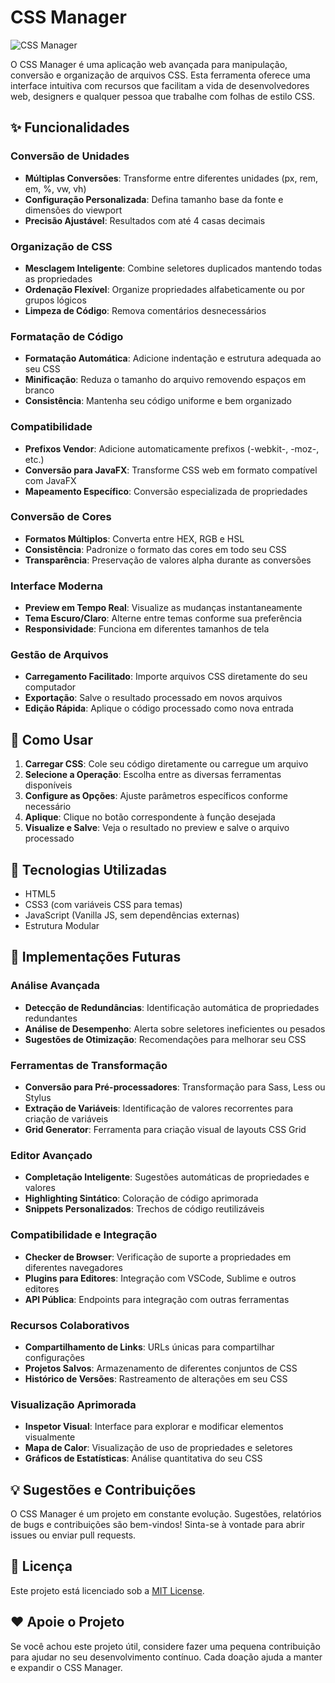 # CSS Manager

![CSS Manager](https://img.shields.io/badge/CSS-Manager-blue?style=for-the-badge&logo=css3)

O CSS Manager é uma aplicação web avançada para manipulação, conversão e organização de arquivos CSS. Esta ferramenta oferece uma interface intuitiva com recursos que facilitam a vida de desenvolvedores web, designers e qualquer pessoa que trabalhe com folhas de estilo CSS.

## ✨ Funcionalidades

### Conversão de Unidades
- **Múltiplas Conversões**: Transforme entre diferentes unidades (px, rem, em, %, vw, vh)
- **Configuração Personalizada**: Defina tamanho base da fonte e dimensões do viewport
- **Precisão Ajustável**: Resultados com até 4 casas decimais

### Organização de CSS
- **Mesclagem Inteligente**: Combine seletores duplicados mantendo todas as propriedades
- **Ordenação Flexível**: Organize propriedades alfabeticamente ou por grupos lógicos
- **Limpeza de Código**: Remova comentários desnecessários

### Formatação de Código
- **Formatação Automática**: Adicione indentação e estrutura adequada ao seu CSS
- **Minificação**: Reduza o tamanho do arquivo removendo espaços em branco
- **Consistência**: Mantenha seu código uniforme e bem organizado

### Compatibilidade
- **Prefixos Vendor**: Adicione automaticamente prefixos (-webkit-, -moz-, etc.)
- **Conversão para JavaFX**: Transforme CSS web em formato compatível com JavaFX
- **Mapeamento Específico**: Conversão especializada de propriedades

### Conversão de Cores
- **Formatos Múltiplos**: Converta entre HEX, RGB e HSL
- **Consistência**: Padronize o formato das cores em todo seu CSS
- **Transparência**: Preservação de valores alpha durante as conversões

### Interface Moderna
- **Preview em Tempo Real**: Visualize as mudanças instantaneamente
- **Tema Escuro/Claro**: Alterne entre temas conforme sua preferência
- **Responsividade**: Funciona em diferentes tamanhos de tela

### Gestão de Arquivos
- **Carregamento Facilitado**: Importe arquivos CSS diretamente do seu computador
- **Exportação**: Salve o resultado processado em novos arquivos
- **Edição Rápida**: Aplique o código processado como nova entrada

## 🚀 Como Usar

1. **Carregar CSS**: Cole seu código diretamente ou carregue um arquivo
2. **Selecione a Operação**: Escolha entre as diversas ferramentas disponíveis
3. **Configure as Opções**: Ajuste parâmetros específicos conforme necessário
4. **Aplique**: Clique no botão correspondente à função desejada
5. **Visualize e Salve**: Veja o resultado no preview e salve o arquivo processado

## 🔧 Tecnologias Utilizadas

- HTML5
- CSS3 (com variáveis CSS para temas)
- JavaScript (Vanilla JS, sem dependências externas)
- Estrutura Modular

## 🔮 Implementações Futuras

### Análise Avançada
- **Detecção de Redundâncias**: Identificação automática de propriedades redundantes
- **Análise de Desempenho**: Alerta sobre seletores ineficientes ou pesados
- **Sugestões de Otimização**: Recomendações para melhorar seu CSS

### Ferramentas de Transformação
- **Conversão para Pré-processadores**: Transformação para Sass, Less ou Stylus
- **Extração de Variáveis**: Identificação de valores recorrentes para criação de variáveis
- **Grid Generator**: Ferramenta para criação visual de layouts CSS Grid

### Editor Avançado
- **Completação Inteligente**: Sugestões automáticas de propriedades e valores
- **Highlighting Sintático**: Coloração de código aprimorada
- **Snippets Personalizados**: Trechos de código reutilizáveis

### Compatibilidade e Integração
- **Checker de Browser**: Verificação de suporte a propriedades em diferentes navegadores
- **Plugins para Editores**: Integração com VSCode, Sublime e outros editores
- **API Pública**: Endpoints para integração com outras ferramentas

### Recursos Colaborativos
- **Compartilhamento de Links**: URLs únicas para compartilhar configurações
- **Projetos Salvos**: Armazenamento de diferentes conjuntos de CSS
- **Histórico de Versões**: Rastreamento de alterações em seu CSS

### Visualização Aprimorada
- **Inspetor Visual**: Interface para explorar e modificar elementos visualmente
- **Mapa de Calor**: Visualização de uso de propriedades e seletores
- **Gráficos de Estatísticas**: Análise quantitativa do seu CSS

## 💡 Sugestões e Contribuições

O CSS Manager é um projeto em constante evolução. Sugestões, relatórios de bugs e contribuições são bem-vindos! Sinta-se à vontade para abrir issues ou enviar pull requests.

## 📄 Licença

Este projeto está licenciado sob a [MIT License](LICENSE).

## ❤️ Apoie o Projeto

Se você achou este projeto útil, considere fazer uma pequena contribuição para ajudar no seu desenvolvimento contínuo. Cada doação ajuda a manter e expandir o CSS Manager.